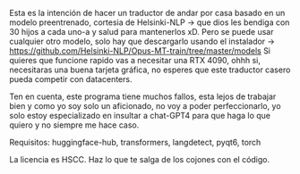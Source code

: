 Esta es la intención de hacer un traductor de andar por casa basado en un modelo preentrenado, cortesia de Helsinki-NLP -> que dios les bendiga con 30 hijos a cada uno-a y salud para mantenerlos xD.
Pero se puede usar cualquier otro modelo, solo hay que descargarlo usando el instalador -> https://github.com/Helsinki-NLP/Opus-MT-train/tree/master/models
Si quieres que funcione rapido vas a necesitar una RTX 4090, ohhh si, necesitaras una buena tarjeta gráfica, no esperes que este traductor casero pueda competir con datacenters.

Ten en cuenta, este programa tiene muchos fallos, esta lejos de trabajar bien y como yo soy solo un aficionado, no voy a poder perfeccionarlo, yo solo estoy especializado en insultar a chat-GPT4 para que haga lo que quiero y no siempre me hace caso.


Requisitos: huggingface-hub, transformers, langdetect, pyqt6, torch

La licencia es HSCC.
Haz lo que te salga de los cojones con el código.
